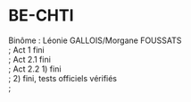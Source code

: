 # BE-CHTI
Binôme : Léonie GALLOIS/Morgane FOUSSATS <br/>;
Act 1 fini <br/>;
Act 2.1 fini <br/>;
Act 2.2 1) fini <br/>;
        2) fini, tests officiels vérifiés <br/>;
